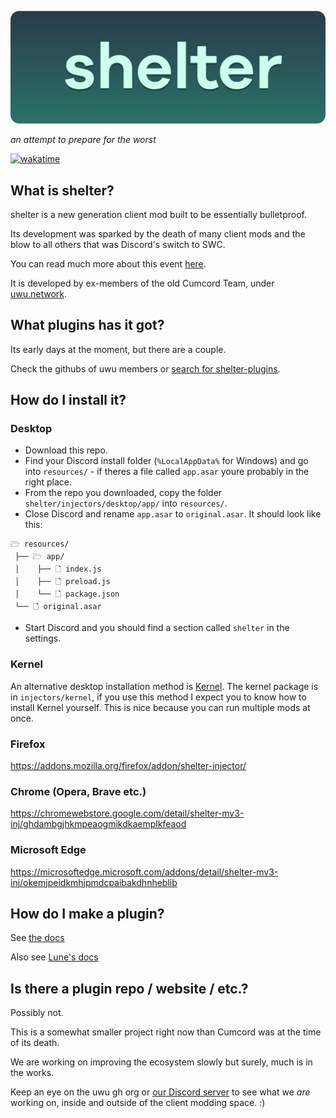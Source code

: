 ![shelter](https://github.com/uwu/shelter/raw/main/packages/shelter-assets/svg/banner.svg)

_an attempt to prepare for the worst_

[![wakatime](https://wakatime.com/badge/github/uwu/shelter.svg)](https://wakatime.com/badge/github/uwu/shelter)

## What is shelter?

shelter is a new generation client mod built to be essentially bulletproof.

Its development was sparked by the death of many client mods and the blow
to all others that was Discord's switch to SWC.

You can read much more about this event [here](https://web.archive.org/web/20230726025103/https://cumcord.com/an-exercise-in-futility).

It is developed by ex-members of the old Cumcord Team, under [uwu.network](https://uwu.network/).

## What plugins has it got?

Its early days at the moment, but there are a couple.

Check the githubs of uwu members or [search for shelter-plugins](https://github.com/search?q=shelter-plugins&type=repositories).

## How do I install it?

### Desktop

- Download this repo.
- Find your Discord install folder (`%LocalAppData%` for Windows) and go into `resources/` - if theres a file called `app.asar` youre probably in the right place.
- From the repo you downloaded, copy the folder `shelter/injectors/desktop/app/` into `resources/`. 
- Close Discord and rename `app.asar` to `original.asar`. It should look like this:
```
🗁 resources/
 ├── 🗁 app/
 │    ├── 🗋 index.js
 │    ├── 🗋 preload.js
 │    └── 🗋 package.json
 └── 🗋 original.asar
```
- Start Discord and you should find a section called `shelter` in the settings.

### Kernel

An alternative desktop installation method is [Kernel](https://kernel.fish).
The kernel package is in `injectors/kernel`, if you use this method I expect you to know how to install Kernel yourself.
This is nice because you can run multiple mods at once.

### Firefox

https://addons.mozilla.org/firefox/addon/shelter-injector/

### Chrome (Opera, Brave etc.)

https://chromewebstore.google.com/detail/shelter-mv3-inj/ghdambgjhkmpeaogmikdkaemplkfeaod

### Microsoft Edge

https://microsoftedge.microsoft.com/addons/detail/shelter-mv3-inj/okemjpeidkmhjpmdcpaibakdhnheblib

## How do I make a plugin?

See [the docs](packages/shelter-docs/README.md)

Also see [Lune's docs](https://github.com/uwu/shelter/tree/main/packages/lune#readme)

## Is there a plugin repo / website / etc.?

Possibly not.

This is a somewhat smaller project right now than Cumcord was at the time of its death.

We are working on improving the ecosystem slowly but surely, much is in the works.

Keep an eye on the uwu gh org or [our Discord server](https://discord.gg/FhHQQrVs7U)
to see what we _are_ working on, inside and outside of the client modding space. :)
